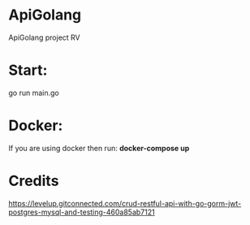 # ApiGolang
ApiGolang project RV


# Start:
go run main.go

# Docker:
If you are using docker then run: <b>docker-compose up</b>

# Credits
https://levelup.gitconnected.com/crud-restful-api-with-go-gorm-jwt-postgres-mysql-and-testing-460a85ab7121
